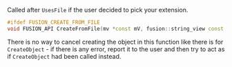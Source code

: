 Called after `UsesFile` if the user decided to pick your extension.
```cpp
#ifdef FUSION_CREATE_FROM_FILE
void FUSION_API CreateFromFile(mv *const mV, fusion::string_view const file_path, SerializedEditData *serialized_edit_data) noexcept
```
There is no way to cancel creating the object in this function like there is for `CreateObject` - if there is any error, report it to the user and then try to act as if `CreateObject` had been called instead.

